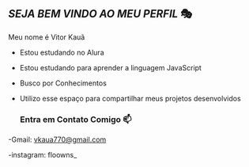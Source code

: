 ## *SEJA BEM VINDO AO MEU PERFIL* 🎭

Meu nome é Vitor Kauã

- Estou estudando no Alura
- Estou estudando para aprender a linguagem JavaScript
- Busco por Conhecimentos
- Utilizo esse espaço para compartilhar meus projetos desenvolvidos

  ### Entra em Contato Comigo 📫

-Gmail: vkaua770@gmail.com

-instagram: floowns_
